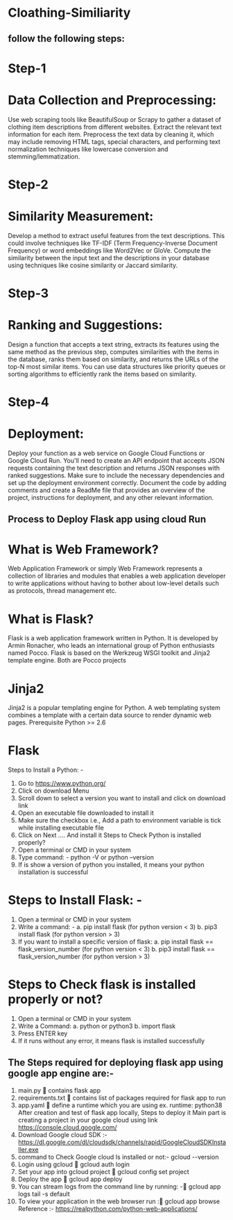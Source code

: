 # Cloathing-Similiarity

## follow the following steps:
# Step-1
  # Data Collection and Preprocessing:
Use web scraping tools like BeautifulSoup or Scrapy to gather a dataset of clothing item descriptions
from different websites. Extract the relevant text information for each item.
Preprocess the text data by cleaning it, which may include removing HTML tags, special characters,
and performing text normalization techniques like lowercase conversion and
stemming/lemmatization.
# Step-2
 # Similarity Measurement:
Develop a method to extract useful features from the text descriptions. This could involve techniques
like TF-IDF (Term Frequency-Inverse Document Frequency) or word embeddings like Word2Vec or
GloVe.
Compute the similarity between the input text and the descriptions in your database using techniques
like cosine similarity or Jaccard similarity.
#  Step-3
#  Ranking and Suggestions:
Design a function that accepts a text string, extracts its features using the same method as the previous
step, computes similarities with the items in the database, ranks them based on similarity, and returns
the URLs of the top-N most similar items.
You can use data structures like priority queues or sorting algorithms to efficiently rank the items
based on similarity.
# Step-4
#  Deployment:
Deploy your function as a web service on Google Cloud Functions or Google Cloud Run. You'll need
to create an API endpoint that accepts JSON requests containing the text description and returns
JSON responses with ranked suggestions.
Make sure to include the necessary dependencies and set up the deployment environment correctly.
Document the code by adding comments and create a ReadMe file that provides an overview of the
project, instructions for deployment, and any other relevant information.

##           Process to Deploy Flask app using cloud Run

# What is Web Framework?
Web Application Framework or simply Web Framework represents a collection of libraries
and modules that enables a web application developer to write applications without having to
bother about low-level details such as protocols, thread management etc.
# What is Flask?
Flask is a web application framework written in Python. It is developed by Armin Ronacher,
who leads an international group of Python enthusiasts named Pocco. Flask is based on the
Werkzeug WSGI toolkit and Jinja2 template engine. Both are Pocco projects
# Jinja2
Jinja2 is a popular templating engine for Python. A web templating system combines a
template with a certain data source to render dynamic web pages.
Prerequisite
Python >= 2.6
# Flask
Steps to Install a Python: -
1. Go to https://www.python.org/
2. Click on download Menu
3. Scroll down to select a version you want to install and click on download link
4. Open an executable file downloaded to install it
5. Make sure the checkbox i.e., Add a path to environment variable is tick while
installing executable file
6. Click on Next …. And install it
Steps to Check Python is installed properly?
1. Open a terminal or CMD in your system
2. Type command: - python -V or python –version
3. If is show a version of python you installed, it means your python installation is
successful
# Steps to Install Flask: -
1. Open a terminal or CMD in your system
2. Write a command: -
a. pip install flask (for python version < 3)
b. pip3 install flask (for python version > 3)
3. If you want to install a specific version of flask:
a. pip install flask == flask_version_number (for python version < 3)
b. pip3 install flask == flask_version_number (for python version > 3)
# Steps to Check flask is installed properly or not?
1. Open a terminal or CMD in your system
2. Write a Command:
a. python or python3
b. import flask
3. Press ENTER key
4. If it runs without any error, it means flask is installed successfully

##  The Steps required for deploying flask app using google app engine are:-
1. main.py  contains flask app
2. requirements.txt  contains list of packages required for flask app to run
3. app.yaml  define a runtime which you are using ex. runtime: python38
After creation and test of flask app locally, Steps to deploy it
Main part is creating a project in your google cloud using link
https://console.cloud.google.com/
1. Download Google cloud SDK :-
https://dl.google.com/dl/cloudsdk/channels/rapid/GoogleCloudSDKInstaller.exe
2. command to Check Google cloud Is installed or not:- gcloud --version
3. Login using gcloud  gcloud auth login
4. Set your app into gcloud project  gcloud config set project <name of the project
you created in Google cloud console>
5. Deploy the app  gcloud app deploy
6. You can stream logs from the command line by running: - gcloud app logs tail -s
default
7. To view your application in the web browser run : gcloud app browse
Reference :- https://realpython.com/python-web-applications/
